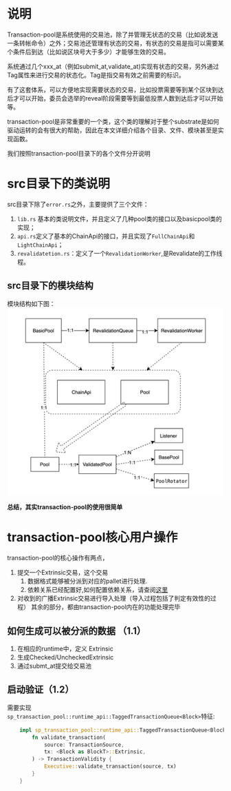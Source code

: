 # 说明
Transaction-pool是系统使用的交易池，除了并管理无状态的交易（比如说发送一条转帐命令）之外；交易池还管理有状态的交易，有状态的交易是指可以需要某个条件后到达（比如说区块号大于多少）才能够生效的交易。

系统通过几个xxx_at（例如submit_at,validate_at)实现有状态的交易，另外通过Tag属性来进行交易的状态化。Tag是指交易有效之前需要的标识。  

有了这套体系，可以方便地实现需要状态的交易，比如投票需要等到某个区块到达后才可以开始，委员会选举的reveal阶段需要等到最低投票人数到达后才可以开始等。

transaction-pool是非常重要的一个类，这个类的理解对于整个substrate是如何驱动运转的会有很大的帮助，因此在本文详细介绍各个目录、文件、模块甚至是实现函数。

我们按照transaction-pool目录下的各个文件分开说明

# src目录下的类说明
src目录下除了`error.rs`之外，主要提供了三个文件：
1. `lib.rs` 基本的类说明文件，并且定义了几种pool类的接口以及basicpool类的实现；
2. `api.rs`定义了基本的ChainApi的接口，并且实现了`FullChainApi`和`LightChainApi`；
3. `revalidatetion.rs`：定义了一个`RevalidationWorker`,是Revalidate的工作线程。
## src目录下的模块结构
模块结构如下图：
![](module-arch.png)




**总结，其实transaction-pool的使用很简单**
# transaction-pool核心用户操作
transaction-pool的核心操作有两点，
1. 提交一个Extrinsic交易，这个交易 
    1. 数据格式能够被分派到对应的pallet进行处理.
    2. 依赖关系已经配置好,如何配置依赖关系，请查阅[这里](../../transaction-pool/graph/概要.md)
2. 对收到的广播Extrinsic交易进行导入处理（导入过程包括了判定有效性的过程）
其余的部分，都由transaction-pool内在的功能处理完毕 

## 如何生成可以被分派的数据 （1.1）
1. 在相应的runtime中，定义 Extrinsic
2. 生成Checked/UncheckedExtrinsic
3. 通过submt_at提交给交易池

## 启动验证（1.2）
需要实现`sp_transaction_pool::runtime_api::TaggedTransactionQueue<Block>`特征:
```rust
	impl sp_transaction_pool::runtime_api::TaggedTransactionQueue<Block> for Runtime {
		fn validate_transaction(
			source: TransactionSource,
			tx: <Block as BlockT>::Extrinsic,
		) -> TransactionValidity {
			Executive::validate_transaction(source, tx)
		}
	}
```